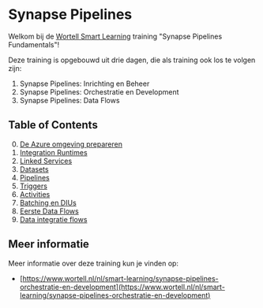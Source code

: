 # Synapse Pipelines

Welkom bij de [Wortell Smart Learning](https://www.wortell.nl/nl/smart-learning) training "Synapse Pipelines Fundamentals"!

Deze training is opgebouwd uit drie dagen, die als training ook los te volgen zijn:

1. Synapse Pipelines: Inrichting en Beheer
2. Synapse Pipelines: Orchestratie en Development
3. Synapse Pipelines: Data Flows

## Table of Contents

0. [De Azure omgeving prepareren](0Prep/LabVoorbereiding0.md)
1. [Integration Runtimes](Lab1/LabInstructions1.md)
2. [Linked Services](Lab2/LabInstructions2.md)
3. [Datasets](Lab3/LabInstructions3.md)
4. [Pipelines](Lab4/LabInstructions4.md)
5. [Triggers](Lab5/LabInstructions5.md)
6. [Activities](Lab6/LabInstructions6.md)
7. [Batching en DIUs](Lab7/LabInstructions7.md)
8. [Eerste Data Flows](Lab8/LabInstructions8.md)
9. [Data integratie flows](Lab9/LabInstructions9.md)

## Meer informatie

Meer informatie over deze training kun je vinden op:

* [https://www.wortell.nl/nl/smart-learning/synapse-pipelines-orchestratie-en-development](https://www.wortell.nl/nl/smart-learning/synapse-pipelines-orchestratie-en-development)